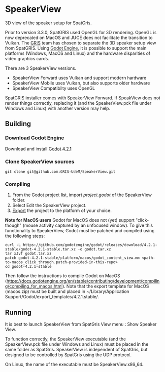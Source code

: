 # SpeakerView
3D view of the speaker setup for SpatGris.

Prior to version 3.3.0, SpatGRIS used OpenGL for 3D rendering. OpenGL is now deprecated on MacOS and JUCE does not facilitate the transition to Vulkan. The [GRIS](https://gris.musique.umontreal.ca/) team has chosen to separate the 3D speaker setup view from SpatGRIS. Using [Godot Engine](https://godotengine.org/), it is possible to support the main platforms (Windows, MacOS and Linux) and the hardware disparities of video graphics cards.

There are 3 SpeakerView versions.
- SpeakerView Forward uses Vulkan and support modern hardware
- SpeakerView Mobile uses Vulkan, but also supports older hardware
- SpeakerView Compatibilty uses OpenGL

SpatGRIS installer comes with SpeakerView Forward. If SpeakView does not render things correctly, replacing it (and the SpeakerView.pck file under Windows and Linux) with another version may help.

## Building
### Download Godot Engine
Download and install [Godot 4.2.1](https://github.com/godotengine/godot/releases/tag/4.2.1-stable)

### Clone SpeakerView sources
```
git clone git@github.com:GRIS-UdeM/SpeakerView.git
```

### Compiling
1. From the Godot project list, import _project.godot_ of the SpeakerView folder.
2. Select Edit the SpeakerView project.
3. [Export](https://docs.godotengine.org/en/stable/tutorials/export/index.html) the project to the platform of your choice.

**Note for MacOS users**
Godot for MacOS does not (yet) support "click-though" (mouse activity captured by an unfocused window). To give this functionality to SpeakerView, Godot must be patched and compiled using the following steps:
```
curl -L https://github.com/godotengine/godot/releases/download/4.2.1-stable/godot-4.2.1-stable.tar.xz -o godot.tar.xz
tar xJvf godot.tar.xz
patch godot-4.2.1-stable/platform/macos/godot_content_view.mm <path-to-macos_click_through.patch-provided-in-this-repo>
cd godot-4.2.1-stable
```
Then follow the instructions to compile Godot on MacOS (https://docs.godotengine.org/en/stable/contributing/development/compiling/compiling_for_macos.html).
Note that the export template for MacOS (macos.zip) must be built and placed in ~/Library/Application Support/Godot/export_templates/4.2.1.stable/.

## Running
It is best to launch SpeakerView from SpatGris View menu : Show Speaker View.

To function correctly, the SpeakerView executable (and the SpeakerView.pck file under Windows and Linux) must be placed in the same folder as SpatGris. SpeakerView is independent of SpatGris, but designed to be controlled by SpatGris using the UDP protocol. 

On Linux, the name of the executable must be SpeakerView.x86_64.
